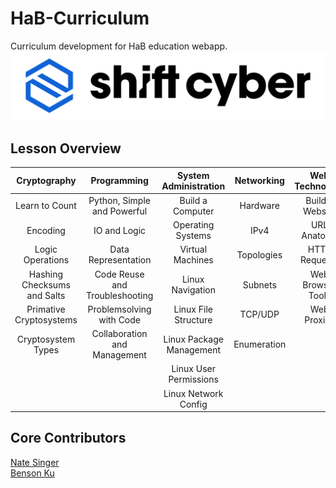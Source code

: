 # HaB-Curriculum
Curriculum development for HaB education webapp.
![SCYCA Logo](.rsrc/git-banner.png)

## Lesson Overview
| Cryptography                | Programming                    | System Administration    | Networking  | Web Technology    | Miscellaneous           |
|:---------------------------:|:------------------------------:|:------------------------:|:-----------:|:-----------------:|:-----------------------:|
| Learn to Count              | Python, Simple and Powerful    | Build a Computer         | Hardware    | Build a Website   | How to Not Get Arrested |
| Encoding                    | IO and Logic                   | Operating Systems        | IPv4        | URL Anatomy       | Password Security       |
| Logic Operations            | Data Representation            | Virtual Machines         | Topologies  | HTTP Requests     |                         |
| Hashing Checksums and Salts | Code Reuse and Troubleshooting | Linux Navigation         | Subnets     | Web Browser Tools |                         |
| Primative Cryptosystems     | Problemsolving with Code       | Linux File Structure     | TCP/UDP     | Web Proxies       |                         |
| Cryptosystem Types          | Collaboration and Management   | Linux Package Management | Enumeration |                   |                         |
|                             |                                | Linux User Permissions   |             | 
|                             |                                | Linux Network Config     |             | 

## Core Contributors
[Nate Singer](nathaniel.singer@shiftcyber.com)<br>
[Benson Ku](benson.ku@shiftcyber.com)
